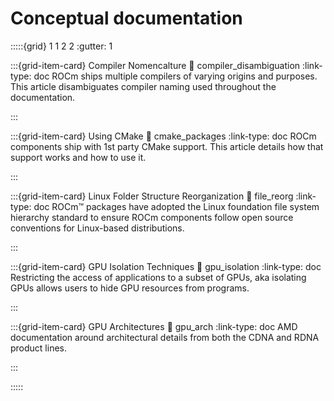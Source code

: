 # Conceptual documentation

:::::{grid} 1 1 2 2
:gutter: 1

:::{grid-item-card} Compiler Nomencalture
:link: compiler_disambiguation
:link-type: doc
ROCm ships multiple compilers of varying origins and purposes. This article
disambiguates compiler naming used throughout the documentation.

:::

:::{grid-item-card} Using CMake
:link: cmake_packages
:link-type: doc
ROCm components ship with 1st party CMake support. This article details how that
support works and how to use it.

:::

:::{grid-item-card} Linux Folder Structure Reorganization
:link: file_reorg
:link-type: doc
ROCm™ packages have adopted the Linux foundation file system hierarchy standard
to ensure ROCm components follow open source conventions for Linux-based
distributions.

:::

:::{grid-item-card} GPU Isolation Techniques
:link: gpu_isolation
:link-type: doc
Restricting the access of applications to a subset of GPUs, aka isolating GPUs
allows users to hide GPU resources from programs.

:::

:::{grid-item-card} GPU Architectures
:link: gpu_arch
:link-type: doc
AMD documentation around architectural details from both the CDNA and RDNA
product lines.

:::

:::::
